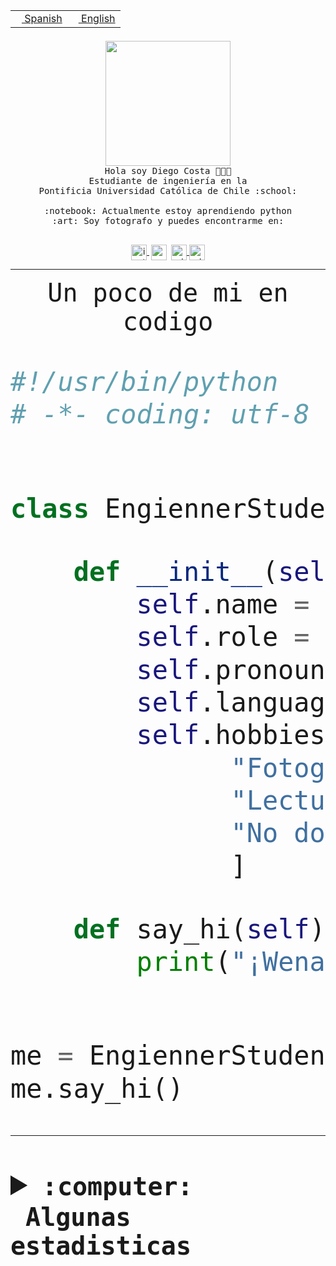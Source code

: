 <table border="0"  align="right">
 <tr><td><a href="README.md"><img src="https://upload.wikimedia.org/wikipedia/commons/thumb/8/89/Bandera_de_Espa%C3%B1a.svg/1200px-Bandera_de_Espa%C3%B1a.svg.png" height="10"> Spanish</a></td>
 <td><a href="README.en.md"><img src="https://upload.wikimedia.org/wikipedia/commons/a/a4/Flag_of_the_United_States.svg" height="10"> English</a></td></tr>
</table><br><br><br>


<p align="center">
  <img src="https://github.com/diegocostares/diegocostares/blob/main/Images/aaa2.gif?raw=true" height="200px">
  <br><samp>
    Hola soy Diego Costa 👨🏻‍💻<br>
    Estudiante de ingeniería en la <br>
    Pontificia Universidad Católica de Chile :school:<br>
  <br>
    :notebook: Actualmente estoy aprendiendo python <br>
    :art: Soy fotografo y puedes encontrarme en: <br>
  <br></samp>
  
</p>

<p align="center">
   <a href="https://instagram.com/diegocosta_no" target="blank">
    <img 
    align="center" src="https://cdn.jsdelivr.net/npm/simple-icons@3.0.1/icons/instagram.svg" alt="instagram" height="25px" width="25px" />
  </a>
  <a style="border: 3px solid; color: white;"href="https://t.me/diegocosta_no" target="blank">
  <img
  align="center" alt="Telegram" width="25px" src="https://icons-for-free.com/iconfiles/png/512/Telegram-1324888767380505522.png" />
</a>
<a href="https://api.whatsapp.com/send?phone=56971897835&text=Hola!" target="blank">
  <img
  align="center" alt="wtsp" width="25px" src="https://img.icons8.com/pastel-glyph/2x/whatsapp--v2.png" />
</a>
<a href="https://www.linkedin.com/in/diego-costa-786249213/" target="blank">
  <img
  align="center" alt="wtsp" width="25px" src="https://img.icons8.com/metro/452/linkedin.png" />
</a>

  </a>
</p>

---


<p align="center"><font size="25"><samp>Un poco de mi en codigo</samp></front></p>


```python
#!/usr/bin/python
# -*- coding: utf-8 -*-


class EngiennerStudent:

    def __init__(self):
        self.name = "Diego Costa"
        self.role = "Estudiante"
        self.pronouns = "he/him"
        self.language_spoken = ["es_CL", "en_US"]
        self.hobbies = [
              "Fotografia",
              "Lectura",
              "No dormir",
              ]

    def say_hi(self):
        print("¡Wena mundo!")


me = EngiennerStudent()
me.say_hi()
```
---
<details>
  <summary><b><samp>:computer: &nbsp;Algunas estadisticas</samp></b></summary>
  <br/></p>

<!--START_SECTION:waka-->
![Code Time](http://img.shields.io/badge/Code%20Time-629%20hrs%2030%20mins-blue)

**Soy nocturno 🦉** 

```text
🌞 Mañana     7 commits      ░░░░░░░░░░░░░░░░░░░░░░░░░   1.54% 
🌆 Día        136 commits    ███████░░░░░░░░░░░░░░░░░░   29.96% 
🌃 Tarde      177 commits    █████████░░░░░░░░░░░░░░░░   38.99% 
🌙 Noche      134 commits    ███████░░░░░░░░░░░░░░░░░░   29.52%

```
📅 **Soy más productivo los Miércoles** 

```text
Lunes        30 commits     █░░░░░░░░░░░░░░░░░░░░░░░░   6.61% 
Martes       51 commits     ██░░░░░░░░░░░░░░░░░░░░░░░   11.23% 
Miércoles    129 commits    ███████░░░░░░░░░░░░░░░░░░   28.41% 
Jueves       55 commits     ███░░░░░░░░░░░░░░░░░░░░░░   12.11% 
Viernes      26 commits     █░░░░░░░░░░░░░░░░░░░░░░░░   5.73% 
Sábado       66 commits     ███░░░░░░░░░░░░░░░░░░░░░░   14.54% 
Domingo      97 commits     █████░░░░░░░░░░░░░░░░░░░░   21.37%

```


📊 **Esta semana me dediqué a** 

```text
🐱‍💻 Proyectos: 
Oneconverter             4 hrs 3 mins        █████████████░░░░░░░░░░░░   54.24% 
Test                     1 hr 43 mins        █████░░░░░░░░░░░░░░░░░░░░   23.07% 
scriptcomparer           1 hr                ███░░░░░░░░░░░░░░░░░░░░░░   13.46% 
Unknown Project          34 mins             ██░░░░░░░░░░░░░░░░░░░░░░░   7.8% 
PautaT0-2022-2           3 mins              ░░░░░░░░░░░░░░░░░░░░░░░░░   0.85%

```


 Last Updated on 01/09/2022 12:52:00 UTC
<!--END_SECTION:waka-->
  
  

<p align="center"> <img src="https://github-readme-stats.vercel.app/api?username=diegocostares&show_icons=true&theme=ayu-mirage" alt="abhisheknaiidu" /></p>
 
</details>
